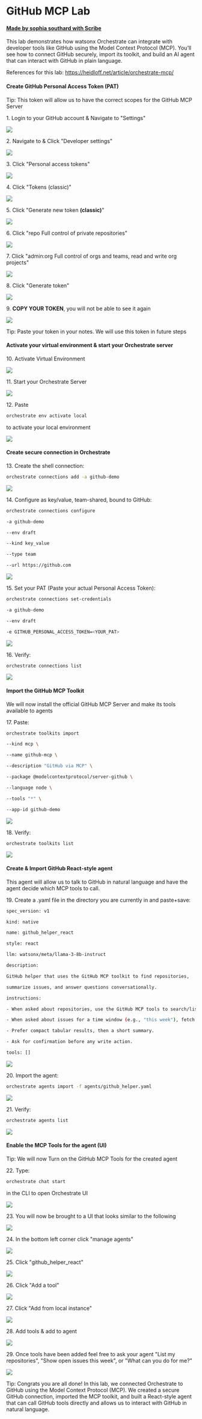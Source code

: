 # GitHub MCP Lab
#### [Made by sophia southard with Scribe](https://scribehow.com/shared/GitHub_MCP_Lab__pemXOUvzTTCFbCPy9gF_1g)
This lab demonstrates how watsonx Orchestrate can integrate with developer tools like GitHub using the Model Context Protocol (MCP). You’ll see how to connect GitHub securely, import its toolkit, and build an AI agent that can interact with GitHub in plain language. 

References for this lab: https://heidloff.net/article/orchestrate-mcp/

#### Create GitHub Personal Access Token (PAT)


Tip: This token will allow us to have the correct scopes for the GitHub MCP Server


1\. Login to your GitHub account & Navigate to "Settings"

![](https://ajeuwbhvhr.cloudimg.io/https://colony-recorder.s3.amazonaws.com/files/2025-08-20/434deaf3-3af1-4289-a9c8-a48c4ede7b68/ascreenshot.jpeg?tl_px=94,85&br_px=1470,854&force_format=jpeg&q=100&width=1120.0&wat=1&wat_opacity=0.7&wat_gravity=northwest&wat_url=https://colony-recorder.s3.us-west-1.amazonaws.com/images/watermarks/FB923C_standard.png&wat_pad=808,277)


2\. Navigate to & Click "Developer settings"

![](https://ajeuwbhvhr.cloudimg.io/https://colony-recorder.s3.amazonaws.com/files/2025-08-20/a2051897-f444-4b42-a3de-597490986a66/ascreenshot.jpeg?tl_px=0,186&br_px=1376,956&force_format=jpeg&q=100&width=1120.0&wat=1&wat_opacity=0.7&wat_gravity=northwest&wat_url=https://colony-recorder.s3.us-west-1.amazonaws.com/images/watermarks/FB923C_standard.png&wat_pad=192,448)


3\. Click "Personal access tokens"

![](https://ajeuwbhvhr.cloudimg.io/https://colony-recorder.s3.amazonaws.com/files/2025-08-20/3b447bce-a358-4caf-b42f-20b5989d6e77/ascreenshot.jpeg?tl_px=0,0&br_px=1376,769&force_format=jpeg&q=100&width=1120.0&wat=1&wat_opacity=0.7&wat_gravity=northwest&wat_url=https://colony-recorder.s3.us-west-1.amazonaws.com/images/watermarks/FB923C_standard.png&wat_pad=210,174)


4\. Click "Tokens (classic)"

![](https://ajeuwbhvhr.cloudimg.io/https://colony-recorder.s3.amazonaws.com/files/2025-08-20/6d64c59f-b6b4-4e1c-b247-37f94dd670f8/ascreenshot.jpeg?tl_px=0,0&br_px=1376,769&force_format=jpeg&q=100&width=1120.0&wat=1&wat_opacity=0.7&wat_gravity=northwest&wat_url=https://colony-recorder.s3.us-west-1.amazonaws.com/images/watermarks/FB923C_standard.png&wat_pad=181,225)


5\. Click "Generate new token **(classic)**"

![](https://ajeuwbhvhr.cloudimg.io/https://colony-recorder.s3.amazonaws.com/files/2025-08-20/9d82cc27-434f-4df2-8e64-91b748a9f012/ascreenshot.jpeg?tl_px=74,80&br_px=1451,849&force_format=jpeg&q=100&width=1120.0&wat=1&wat_opacity=0.7&wat_gravity=northwest&wat_url=https://colony-recorder.s3.us-west-1.amazonaws.com/images/watermarks/FB923C_standard.png&wat_pad=524,277)


6\. Click "repo Full control of private repositories"

![](https://ajeuwbhvhr.cloudimg.io/https://colony-recorder.s3.amazonaws.com/files/2025-08-20/3687576f-1c3f-42ef-937b-f2ee82081a68/ascreenshot.jpeg?tl_px=0,164&br_px=1376,933&force_format=jpeg&q=100&width=1120.0&wat=1&wat_opacity=0.7&wat_gravity=northwest&wat_url=https://colony-recorder.s3.us-west-1.amazonaws.com/images/watermarks/FB923C_standard.png&wat_pad=322,277)


7\. Click "admin:org Full control of orgs and teams, read and write org projects"

![](https://ajeuwbhvhr.cloudimg.io/https://colony-recorder.s3.amazonaws.com/files/2025-08-20/84cfd384-2736-4a64-8b6d-4c321b3eb082/ascreenshot.jpeg?tl_px=0,186&br_px=1376,956&force_format=jpeg&q=100&width=1120.0&wat=1&wat_opacity=0.7&wat_gravity=northwest&wat_url=https://colony-recorder.s3.us-west-1.amazonaws.com/images/watermarks/FB923C_standard.png&wat_pad=324,429)


8\. Click "Generate token"

![](https://ajeuwbhvhr.cloudimg.io/https://colony-recorder.s3.amazonaws.com/files/2025-08-20/212ed54d-a499-4813-b65c-864de696b703/ascreenshot.jpeg?tl_px=0,186&br_px=1376,956&force_format=jpeg&q=100&width=1120.0&wat=1&wat_opacity=0.7&wat_gravity=northwest&wat_url=https://colony-recorder.s3.us-west-1.amazonaws.com/images/watermarks/FB923C_standard.png&wat_pad=349,384)


9\. **COPY YOUR TOKEN**, you will not be able to see it again

![](https://ajeuwbhvhr.cloudimg.io/https://colony-recorder.s3.amazonaws.com/files/2025-08-20/4f54cd35-8719-4ad7-b710-c5e65e3d1b59/user_cropped_screenshot.png?tl_px=94,49&br_px=1470,818&force_format=jpeg&q=100&width=1120.0&wat=1&wat_opacity=0.7&wat_gravity=northwest&wat_url=https://colony-recorder.s3.us-west-1.amazonaws.com/images/watermarks/FB923C_standard.png&wat_pad=551,277)


Tip: Paste your token in your notes. We will use this token in future steps


#### Activate your virtual environment & start your Orchestrate server


10\. Activate Virtual Environment

![](https://ajeuwbhvhr.cloudimg.io/https://colony-recorder.s3.amazonaws.com/files/2025-08-20/d25df99f-4b23-48cc-b68c-647f266dbff7/ascreenshot.jpeg?tl_px=0,0&br_px=1376,769&force_format=jpeg&q=100&width=1120.0&wat=1&wat_opacity=0.7&wat_gravity=northwest&wat_url=https://colony-recorder.s3.us-west-1.amazonaws.com/images/watermarks/FB923C_standard.png&wat_pad=484,161)


11\. Start your Orchestrate Server

![](https://ajeuwbhvhr.cloudimg.io/https://colony-recorder.s3.amazonaws.com/files/2025-08-20/ff1d4c66-b35d-4194-afc0-c1d9f5820be8/user_cropped_screenshot.png?tl_px=0,0&br_px=1470,671&force_format=jpeg&q=100&width=1120.0)


12\. Paste 
```bash
orchestrate env activate local
```
 to activate your local environment

![](https://ajeuwbhvhr.cloudimg.io/https://colony-recorder.s3.amazonaws.com/files/2025-08-20/91f54bc5-a163-4420-b3b6-b3a2ec000cbd/user_cropped_screenshot.png?tl_px=242,0&br_px=1225,185&force_format=jpeg&q=100&width=983&wat_scale=87&wat=1&wat_opacity=0.7&wat_gravity=northwest&wat_url=https://colony-recorder.s3.us-west-1.amazonaws.com/images/watermarks/FB923C_standard.png&wat_pad=385,126)



#### Create secure connection in Orchestrate



13\. Create the shell connection: 
```bash
orchestrate connections add -a github-demo
```

![](https://ajeuwbhvhr.cloudimg.io/https://colony-recorder.s3.amazonaws.com/files/2025-08-20/5d214cbf-bbe4-4705-b6ab-872f58cd7e35/user_cropped_screenshot.png?tl_px=192,0&br_px=1222,171&force_format=jpeg&q=100&width=1030)


14\. Configure as key/value, team-shared, bound to GitHub:

```bash
orchestrate connections configure 

-a github-demo 

--env draft

--kind key_value

--type team

--url https://github.com
```
![](https://ajeuwbhvhr.cloudimg.io/https://colony-recorder.s3.amazonaws.com/files/2025-08-20/7e72d114-90e4-49b6-b995-43772e71dc59/user_cropped_screenshot.png?tl_px=3,0&br_px=968,224&force_format=jpeg&q=100&width=965)


15\. Set your PAT (Paste your actual Personal Access Token): 

```bash
orchestrate connections set-credentials 

-a github-demo 

--env draft 

-e GITHUB_PERSONAL_ACCESS_TOKEN=<YOUR_PAT>
```
![](https://ajeuwbhvhr.cloudimg.io/https://colony-recorder.s3.amazonaws.com/files/2025-08-20/8fc7d3f5-77b8-44ec-b5cf-51d6ea3ec748/user_cropped_screenshot.png?tl_px=0,0&br_px=1007,211&force_format=jpeg&q=100&width=1007)


16\. Verify: 
```bash
orchestrate connections list
```

![](https://ajeuwbhvhr.cloudimg.io/https://colony-recorder.s3.amazonaws.com/files/2025-08-20/86fc54ed-998f-4f93-89d6-0bb20b74f427/user_cropped_screenshot.png?tl_px=0,0&br_px=796,162&force_format=jpeg&q=100&wat_scale=71&wat=1&wat_opacity=0.7&wat_gravity=northwest&wat_url=https://colony-recorder.s3.us-west-1.amazonaws.com/images/watermarks/FB923C_standard.png&wat_pad=363,132)


#### Import the GitHub MCP Toolkit


We will now install the official GitHub MCP Server and make its tools available to agents


17\. Paste: 
```bash
orchestrate toolkits import 

--kind mcp \

--name github-mcp \

--description "GitHub via MCP" \

--package @modelcontextprotocol/server-github \

--language node \

--tools "*" \

--app-id github-demo
```
![](https://ajeuwbhvhr.cloudimg.io/https://colony-recorder.s3.amazonaws.com/files/2025-08-20/fa1843b0-ec5e-46a1-8131-a6aa15ab9ccc/user_cropped_screenshot.png?tl_px=0,0&br_px=823,259&force_format=jpeg&q=100&width=823)


18\. Verify:
```bash
orchestrate toolkits list
```

![](https://ajeuwbhvhr.cloudimg.io/https://colony-recorder.s3.amazonaws.com/files/2025-08-20/e51f8359-4e49-47ad-b7cd-bbc5b469a69c/user_cropped_screenshot.png?tl_px=0,0&br_px=1093,412&force_format=jpeg&q=100&wat_scale=97&wat=1&wat_opacity=0.7&wat_gravity=northwest&wat_url=https://colony-recorder.s3.us-west-1.amazonaws.com/images/watermarks/FB923C_standard.png&wat_pad=843,-301)


#### Create & Import GitHub React-style agent


This agent will allow us to talk to GitHub in natural language and have the agent decide which MCP tools to call.


19\. Create a .yaml file in the directory you are currently in and paste+save:
```bash
spec_version: v1

kind: native

name: github_helper_react

style: react

llm: watsonx/meta/llama-3-8b-instruct

description: 

GitHub helper that uses the GitHub MCP toolkit to find repositories,

summarize issues, and answer questions conversationally.

instructions: 

- When asked about repositories, use the GitHub MCP tools to search/list them.

- When asked about issues for a time window (e.g., "this week"), fetch and summarize them clearly.

- Prefer compact tabular results, then a short summary.

- Ask for confirmation before any write action.

tools: []
```
![](https://ajeuwbhvhr.cloudimg.io/https://colony-recorder.s3.amazonaws.com/files/2025-08-20/bc41e90d-b384-408f-8a5d-1eeb60f5aca2/user_cropped_screenshot.png?tl_px=36,0&br_px=1183,468&force_format=jpeg&q=100&width=1120.0&wat=1&wat_opacity=0.7&wat_gravity=northwest&wat_url=https://colony-recorder.s3.us-west-1.amazonaws.com/images/watermarks/FB923C_standard.png&wat_pad=524,768)


20\. Import the agent: 
```bash
orchestrate agents import -f agents/github_helper.yaml
```

![](https://ajeuwbhvhr.cloudimg.io/https://colony-recorder.s3.amazonaws.com/files/2025-08-20/02ac635e-0622-41e9-a456-db960eadbb8a/user_cropped_screenshot.png?tl_px=0,16&br_px=1290,838&force_format=jpeg&q=100&width=1120.0)


21\. Verify: 
```bash
orchestrate agents list
```

![](https://ajeuwbhvhr.cloudimg.io/https://colony-recorder.s3.amazonaws.com/files/2025-08-20/de2f53b8-9e5a-4f20-bd0b-778bcc09ebf9/user_cropped_screenshot.png?tl_px=0,124&br_px=1239,894&force_format=jpeg&q=100&width=1120.0&wat=1&wat_opacity=0.7&wat_gravity=northwest&wat_url=https://colony-recorder.s3.us-west-1.amazonaws.com/images/watermarks/FB923C_standard.png&wat_pad=374,637)


#### Enable the MCP Tools for the agent (UI)


Tip: We will now Turn on the GitHub MCP Tools for the created agent


22\. Type:
```bash
orchestrate chat start
```
 in the CLI to open Orchestrate UI

![](https://ajeuwbhvhr.cloudimg.io/https://colony-recorder.s3.amazonaws.com/files/2025-08-20/c9f6e361-750c-402d-bc73-44c59025924b/screenshot.webp?tl_px=0,0&br_px=2190,540&force_format=jpeg&q=100&width=1120.0)


23\. You will now be brought to a UI that looks similar to the following

![](https://ajeuwbhvhr.cloudimg.io/https://colony-recorder.s3.amazonaws.com/files/2025-08-20/4dcf2247-eafd-49c5-aaec-1e93237e7062/screenshot.webp?tl_px=0,0&br_px=2907,1576&force_format=jpeg&q=100&width=1120.0)


24\. In the bottom left corner click "manage agents"

![](https://ajeuwbhvhr.cloudimg.io/https://colony-recorder.s3.amazonaws.com/files/2025-08-20/b0a44fc5-a145-4cf0-9013-de83aab45732/user_cropped_screenshot.png?tl_px=0,0&br_px=2907,1576&force_format=jpeg&q=100&width=1120.0&wat=1&wat_opacity=0.7&wat_gravity=northwest&wat_url=https://colony-recorder.s3.us-west-1.amazonaws.com/images/watermarks/FB923C_standard.png&wat_pad=20,556)


25\. Click "github_helper_react"

![](https://ajeuwbhvhr.cloudimg.io/https://colony-recorder.s3.amazonaws.com/files/2025-08-20/c8ee1ee3-6aa1-480f-86d1-5fe7ecff5283/user_cropped_screenshot.png?tl_px=0,0&br_px=2902,1574&force_format=jpeg&q=100&width=1120.0&wat=1&wat_opacity=0.7&wat_gravity=northwest&wat_url=https://colony-recorder.s3.us-west-1.amazonaws.com/images/watermarks/FB923C_standard.png&wat_pad=388,361)


26\. Click "Add a tool"

![](https://ajeuwbhvhr.cloudimg.io/https://colony-recorder.s3.amazonaws.com/files/2025-08-20/6bb7ebe2-2279-4e18-82fa-706855a03839/ascreenshot.jpeg?tl_px=44,0&br_px=1420,769&force_format=jpeg&q=100&width=1120.0&wat=1&wat_opacity=0.7&wat_gravity=northwest&wat_url=https://colony-recorder.s3.us-west-1.amazonaws.com/images/watermarks/FB923C_standard.png&wat_pad=524,276)


27\. Click "Add from local instance"

![](https://ajeuwbhvhr.cloudimg.io/https://colony-recorder.s3.amazonaws.com/files/2025-08-20/3fb08b05-29e9-4831-9971-2e242e6563f9/ascreenshot.jpeg?tl_px=94,80&br_px=1470,849&force_format=jpeg&q=100&width=1120.0&wat=1&wat_opacity=0.7&wat_gravity=northwest&wat_url=https://colony-recorder.s3.us-west-1.amazonaws.com/images/watermarks/FB923C_standard.png&wat_pad=563,277)


28\. Add tools & add to agent

![](https://ajeuwbhvhr.cloudimg.io/https://colony-recorder.s3.amazonaws.com/files/2025-08-20/1268768a-e6bf-4039-9413-20859d0b96d6/user_cropped_screenshot.png?tl_px=0,73&br_px=1376,842&force_format=jpeg&q=100&width=1120.0&wat=1&wat_opacity=0.7&wat_gravity=northwest&wat_url=https://colony-recorder.s3.us-west-1.amazonaws.com/images/watermarks/FB923C_standard.png&wat_pad=114,277)


29\. Once tools have been added feel free to ask your agent "List my repositories", "Show open issues this week", or "What can you do for me?"

![](https://ajeuwbhvhr.cloudimg.io/https://colony-recorder.s3.amazonaws.com/files/2025-08-20/a7511b40-c14b-4409-931a-24acf30a2ba0/ascreenshot.jpeg?tl_px=94,186&br_px=1470,956&force_format=jpeg&q=100&width=1120.0&wat=1&wat_opacity=0.7&wat_gravity=northwest&wat_url=https://colony-recorder.s3.us-west-1.amazonaws.com/images/watermarks/FB923C_standard.png&wat_pad=748,511)


Tip: Congrats you are all done! In this lab, we connected Orchestrate to GitHub using the Model Context Protocol (MCP). We created a secure GitHub connection, imported the MCP toolkit, and built a React-style agent that can call GitHub tools directly and allows us to interact with GitHub in natural language.
